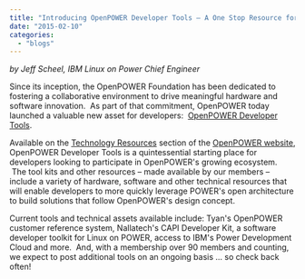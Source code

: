 ```yaml
---
title: "Introducing OpenPOWER Developer Tools – A One Stop Resource for Porting and Building OpenPOWER Compatible Solutions"
date: "2015-02-10"
categories: 
  - "blogs"
---
```


_by Jeff Scheel, IBM Linux on Power Chief Engineer_

Since its inception, the OpenPOWER Foundation has been dedicated to fostering a collaborative environment to drive meaningful hardware and software innovation.  As part of that commitment, OpenPOWER today launched a valuable new asset for developers:  [OpenPOWER Developer Tools](https://openpowerfoundation.org/technical/technical-resources/openpower-developer-tools/).

Available on the [Technology Resources](https://openpowerfoundation.org/technical/technical-resources/) section of the [OpenPOWER website](https://openpowerfoundation.org/), OpenPOWER Developer Tools is a quintessential starting place for developers looking to participate in OpenPOWER's growing ecosystem.  The tool kits and other resources – made available by our members – include a variety of hardware, software and other technical resources that will enable developers to more quickly leverage POWER's open architecture to build solutions that follow OpenPOWER's design concept.

Current tools and technical assets available include: Tyan's OpenPOWER customer reference system, Nallatech's CAPI Developer Kit, a software developer toolkit for Linux on POWER, access to IBM's Power Development Cloud and more.  And, with a membership over 90 members and counting, we expect to post additional tools on an ongoing basis ... so check back often!
